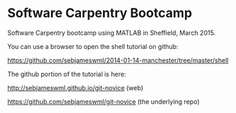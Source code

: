 Software Carpentry Bootcamp
===========================

Software Carpentry bootcamp using MATLAB in Sheffield, March 2015.

You can use a browser to open the shell tutorial on github:

https://github.com/sebjameswml/2014-01-14-manchester/tree/master/shell

The github portion of the tutorial is here:

http://sebjameswml.github.io/git-novice (web)

https://github.com/sebjameswml/git-novice (the underlying repo)
